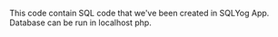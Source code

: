 This code contain SQL code that we've been created in SQLYog App.
Database can be run in localhost php.
